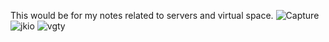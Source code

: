 This would be for my notes related to servers and virtual space.
![Capture](https://github.com/user-attachments/assets/a5e8f807-626f-45e1-983e-c4c4085505c4)
![jkio](https://github.com/user-attachments/assets/4ba7a407-0795-4f26-94f6-3189aa7bb628)
![vgty](https://github.com/user-attachments/assets/31445567-7c54-46f0-a1ef-5b1cae991e77)
